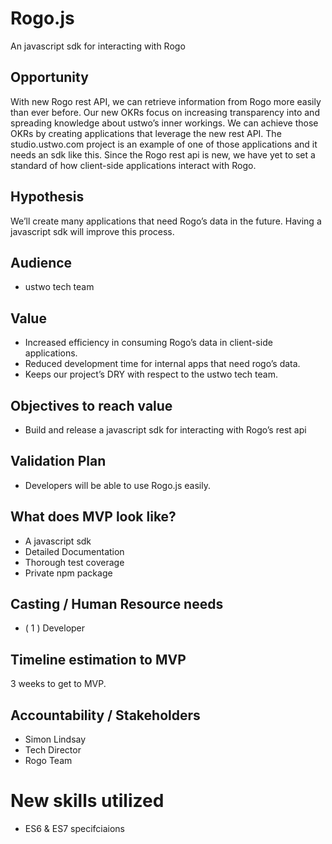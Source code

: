 # Rogo.js
An javascript sdk for interacting with Rogo

## Opportunity
With new Rogo rest API, we can retrieve information from Rogo more easily than ever before. Our new OKRs focus on increasing transparency into and spreading knowledge about ustwo’s inner workings. We can achieve those OKRs by creating applications that leverage the new rest API. The studio.ustwo.com project is an example of one of those applications and it needs an sdk like this. Since the Rogo rest api is new, we have yet to set a standard of how client-side applications interact with Rogo.

## Hypothesis
We’ll create many applications that need Rogo’s data in the future. Having a javascript sdk will improve this process.  

## Audience

- ustwo tech team

## Value

- Increased efficiency in consuming Rogo’s data in client-side applications.
- Reduced development time for internal apps that need rogo’s data.
- Keeps our project’s DRY with respect to the ustwo tech team.

## Objectives to reach value

- Build and release a javascript sdk for interacting with Rogo’s rest api

## Validation Plan

- Developers will be able to use Rogo.js easily.

## What does MVP look like?

- A javascript sdk
- Detailed Documentation
- Thorough test coverage
- Private npm package

## Casting / Human Resource needs

- ( 1 ) Developer

## Timeline estimation to MVP

3 weeks to get to MVP.

## Accountability / Stakeholders

- Simon Lindsay
- Tech Director
- Rogo Team

# New skills utilized

- ES6 & ES7 specifciaions
